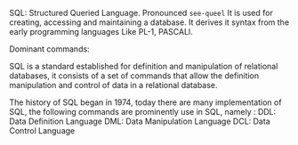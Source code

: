 SQL: Structured Queried Language. 
Pronounced `see-queel`
It is used for creating, accessing and maintaining a database. It derives it syntax from the early programming languages Like PL-1, PASCALl. 

Dominant commands:

SQL is a standard established for definition and manipulation of relational databases, it consists of a set of commands that allow the definition manipulation and control of data in a relational database. 

The history of SQL began in 1974, today there are many implementation of SQL, the following commands are prominently use in SQL, namely :
	DDL: Data Definition Language
	DML: Data Manipulation Language
	DCL: Data Control Language
